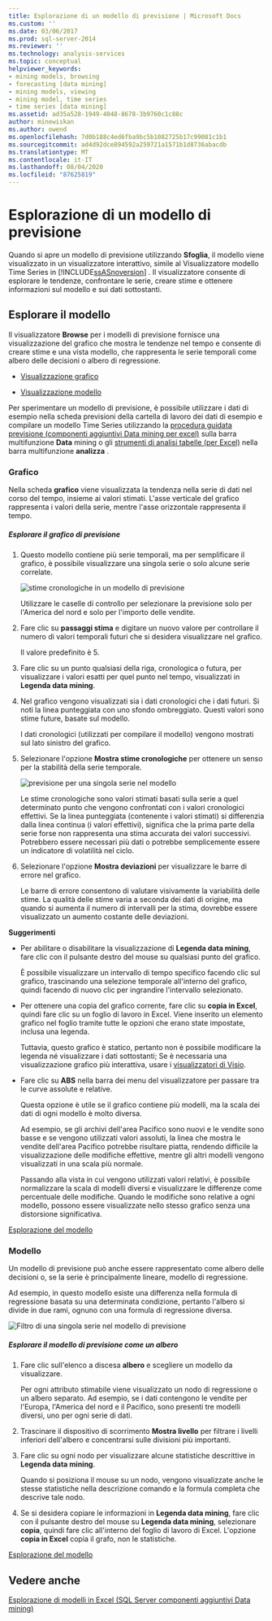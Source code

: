 ```yaml
---
title: Esplorazione di un modello di previsione | Microsoft Docs
ms.custom: ''
ms.date: 03/06/2017
ms.prod: sql-server-2014
ms.reviewer: ''
ms.technology: analysis-services
ms.topic: conceptual
helpviewer_keywords:
- mining models, browsing
- forecasting [data mining]
- mining models, viewing
- mining model, time series
- time series [data mining]
ms.assetid: ad35a528-1949-4048-8678-3b9760c1c88c
author: minewiskan
ms.author: owend
ms.openlocfilehash: 7d0b188c4ed6fba9bc5b1082725b17c99081c1b1
ms.sourcegitcommit: ad4d92dce894592a259721a1571b1d8736abacdb
ms.translationtype: MT
ms.contentlocale: it-IT
ms.lasthandoff: 08/04/2020
ms.locfileid: "87625819"
---
```

# <a name="browsing-a-forecasting-model"></a>Esplorazione di un modello di previsione
  Quando si apre un modello di previsione utilizzando **Sfoglia**, il modello viene visualizzato in un visualizzatore interattivo, simile al Visualizzatore modello Time Series in [!INCLUDE[ssASnoversion](../includes/ssasnoversion-md.md)] . Il visualizzatore consente di esplorare le tendenze, confrontare le serie, creare stime e ottenere informazioni sul modello e sui dati sottostanti.  
  
##  <a name="explore-the-model"></a><a name="bkmk_Top"></a>Esplorare il modello  
 Il visualizzatore **Browse** per i modelli di previsione fornisce una visualizzazione del grafico che mostra le tendenze nel tempo e consente di creare stime e una vista modello, che rappresenta le serie temporali come albero delle decisioni o albero di regressione.  
  
-   [Visualizzazione grafico](#bkmk_charts)  
  
-   [Visualizzazione modello](#bkmk_Model)  
  
 Per sperimentare un modello di previsione, è possibile utilizzare i dati di esempio nella scheda previsioni della cartella di lavoro dei dati di esempio e compilare un modello Time Series utilizzando la [procedura guidata previsione &#40;componenti aggiuntivi Data mining per excel&#41;](forecast-wizard-data-mining-add-ins-for-excel.md) sulla barra multifunzione **Data** mining o gli [strumenti di analisi tabelle &#40;per Excel&#41;](forecast-table-analysis-tools-for-excel.md) nella barra multifunzione **analizza** .  
  
###  <a name="chart"></a><a name="bkmk_charts"></a>Grafico  
 Nella scheda **grafico** viene visualizzata la tendenza nella serie di dati nel corso del tempo, insieme ai valori stimati. L'asse verticale del grafico rappresenta i valori della serie, mentre l'asse orizzontale rappresenta il tempo.  
  
##### <a name="explore-the-forecasting-chart"></a>Esplorare il grafico di previsione  
  
1.  Questo modello contiene più serie temporali, ma per semplificare il grafico, è possibile visualizzare una singola serie o solo alcune serie correlate.  
  
     ![stime cronologiche in un modello di previsione](media/dm13-forecast-chart-historicpredictions.gif "stime cronologiche in un modello di previsione")  
  
     Utilizzare le caselle di controllo per selezionare la previsione solo per l'America del nord e solo per l'importo delle vendite.  
  
2.  Fare clic su **passaggi stima** e digitare un nuovo valore per controllare il numero di valori temporali futuri che si desidera visualizzare nel grafico.  
  
     Il valore predefinito è 5.  
  
3.  Fare clic su un punto qualsiasi della riga, cronologica o futura, per visualizzare i valori esatti per quel punto nel tempo, visualizzati in **Legenda data mining**.  
  
4.  Nel grafico vengono visualizzati sia i dati cronologici che i dati futuri. Si noti la linea punteggiata con uno sfondo ombreggiato. Questi valori sono stime future, basate sul modello.  
  
     I dati cronologici (utilizzati per compilare il modello) vengono mostrati sul lato sinistro del grafico.  
  
5.  Selezionare l'opzione **Mostra stime cronologiche** per ottenere un senso per la stabilità della serie temporale.  
  
     ![previsione per una singola serie nel modello](media/dm13-forecast-chart-singleseries.gif "previsione per una singola serie nel modello")  
  
     Le stime cronologiche sono valori stimati basati sulla serie a quel determinato punto che vengono confrontati con i valori cronologici effettivi. Se la linea punteggiata (contenente i valori stimati) si differenzia dalla linea continua (i valori effettivi), significa che la prima parte della serie forse non rappresenta una stima accurata dei valori successivi. Potrebbero essere necessari più dati o potrebbe semplicemente essere un indicatore di volatilità nel ciclo.  
  
6.  Selezionare l'opzione **Mostra deviazioni** per visualizzare le barre di errore nel grafico.  
  
     Le barre di errore consentono di valutare visivamente la variabilità delle stime. La qualità delle stime varia a seconda dei dati di origine, ma quando si aumenta il numero di intervalli per la stima, dovrebbe essere visualizzato un aumento costante delle deviazioni.  
  
 **Suggerimenti**  
  
-   Per abilitare o disabilitare la visualizzazione di **Legenda data mining**, fare clic con il pulsante destro del mouse su qualsiasi punto del grafico.  
  
     È possibile visualizzare un intervallo di tempo specifico facendo clic sul grafico, trascinando una selezione temporale all'interno del grafico, quindi facendo di nuovo clic per ingrandire l'intervallo selezionato.  
  
-   Per ottenere una copia del grafico corrente, fare clic su **copia in Excel**, quindi fare clic su un foglio di lavoro in Excel. Viene inserito un elemento grafico nel foglio tramite tutte le opzioni che erano state impostate, inclusa una legenda.  
  
     Tuttavia, questo grafico è statico, pertanto non è possibile modificare la legenda né visualizzare i dati sottostanti; Se è necessaria una visualizzazione grafico più interattiva, usare i [visualizzatori di Visio](viewing-data-mining-models-in-visio-data-mining-add-ins.md).  
  
-   Fare clic su **ABS** nella barra dei menu del visualizzatore per passare tra le curve assolute e relative.  
  
     Questa opzione è utile se il grafico contiene più modelli, ma la scala dei dati di ogni modello è molto diversa.  
  
     Ad esempio, se gli archivi dell'area Pacifico sono nuovi e le vendite sono basse e se vengono utilizzati valori assoluti, la linea che mostra le vendite dell'area Pacifico potrebbe risultare piatta, rendendo difficile la visualizzazione delle modifiche effettive, mentre gli altri modelli vengono visualizzati in una scala più normale.  
  
     Passando alla vista in cui vengono utilizzati valori relativi, è possibile normalizzare la scala di modelli diversi e visualizzare le differenze come percentuale delle modifiche. Quando le modifiche sono relative a ogni modello, possono essere visualizzate nello stesso grafico senza una distorsione significativa.  
  
 [Esplorazione del modello](#bkmk_Top)  
  
###  <a name="model"></a><a name="bkmk_Model"></a>Modello  
 Un modello di previsione può anche essere rappresentato come albero delle decisioni o, se la serie è principalmente lineare, modello di regressione.  
  
 Ad esempio, in questo modello esiste una differenza nella formula di regressione basata su una determinata condizione, pertanto l'albero si divide in due rami, ognuno con una formula di regressione diversa.  
  
 ![Filtro di una singola serie nel modello di previsione](media/dm13-forecast-model-northamerica.gif "Filtro di una singola serie nel modello di previsione")  
  
##### <a name="explore-the-forecasting-model-as-a-tree"></a>Esplorare il modello di previsione come un albero  
  
1.  Fare clic sull'elenco a discesa **albero** e scegliere un modello da visualizzare.  
  
     Per ogni attributo stimabile viene visualizzato un nodo di regressione o un albero separato. Ad esempio, se i dati contengono le vendite per l'Europa, l'America del nord e il Pacifico, sono presenti tre modelli diversi, uno per ogni serie di dati.  
  
2.  Trascinare il dispositivo di scorrimento **Mostra livello** per filtrare i livelli inferiori dell'albero e concentrarsi sulle divisioni più importanti.  
  
3.  Fare clic su ogni nodo per visualizzare alcune statistiche descrittive in **Legenda data mining**.  
  
     Quando si posiziona il mouse su un nodo, vengono visualizzate anche le stesse statistiche nella descrizione comando e la formula completa che descrive tale nodo.  
  
4.  Se si desidera copiare le informazioni in **Legenda data mining**, fare clic con il pulsante destro del mouse su **Legenda data mining**, selezionare **copia**, quindi fare clic all'interno del foglio di lavoro di Excel. L'opzione **copia in Excel** copia il grafo, non le statistiche.  
  
 [Esplorazione del modello](#bkmk_Top)  
  
## <a name="see-also"></a>Vedere anche  
 [Esplorazione di modelli in Excel &#40;SQL Server componenti aggiuntivi Data mining&#41;](browsing-models-in-excel-sql-server-data-mining-add-ins.md)  
  
  
